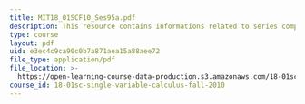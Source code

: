 ```yaml
---
title: MIT18_01SCF10_Ses95a.pdf
description: This resource contains informations related to series comparison.
type: course
layout: pdf
uid: e3ec4c9ca90c0b7a871aea15a88aee72
file_type: application/pdf
file_location: >-
  https://open-learning-course-data-production.s3.amazonaws.com/18-01sc-single-variable-calculus-fall-2010/e3ec4c9ca90c0b7a871aea15a88aee72_MIT18_01SCF10_Ses95a.pdf
course_id: 18-01sc-single-variable-calculus-fall-2010
---
```

